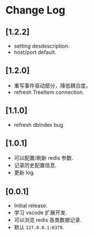 # Change Log

## [1.2.2]

- setting desdescription.
- host/port default.

## [1.2.0]

- 重写事件驱动部分，降低耦合度。
- refresh TreeItem connection.

## [1.1.0]

- refresh dbIndex bug

## [1.0.1]

- 可以配置/刷新 redis 参数.
- 记录历史配置信息.
- 更新 log.

## [0.0.1]

- Initial release.
- 学习 vscode 扩展开发.
- 可以浏览 redis 各类数据记录.
- 默认 `127.0.0.1:6379`.
